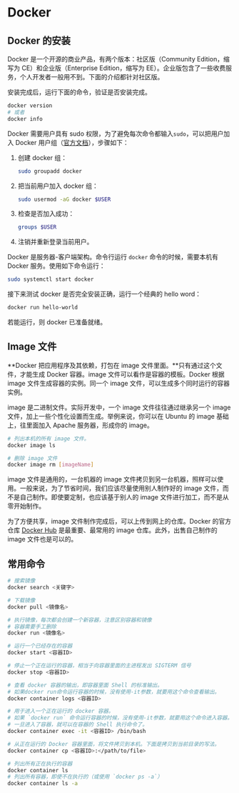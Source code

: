 # Docker

## Docker 的安装

Docker 是一个开源的商业产品，有两个版本：社区版（Community Edition，缩写为 CE）和企业版（Enterprise Edition，缩写为 EE）。企业版包含了一些收费服务，个人开发者一般用不到。下面的介绍都针对社区版。

安装完成后，运行下面的命令，验证是否安装完成。

```bash
docker version
# 或者
docker info
```

Docker 需要用户具有 sudo 权限，为了避免每次命令都输入`sudo`，可以把用户加入 Docker 用户组（[官方文档](https://docs.docker.com/install/linux/linux-postinstall/#manage-docker-as-a-non-root-user)），步骤如下：

1. 创建 docker 组：

   ```bash
   sudo groupadd docker
   ```

2. 把当前用户加入 docker 组：

   ```bash
   sudo usermod -aG docker $USER
   ```

3. 检查是否加入成功：

   ```bash
   groups $USER
   ```

4. 注销并重新登录当前用户。

Docker 是服务器-客户端架构。命令行运行 `docker` 命令的时候，需要本机有 Docker 服务。使用如下命令运行：

```bash
sudo systemctl start docker
```

接下来测试 docker 是否完全安装正确，运行一个经典的 hello word：

```bash
docker run hello-world
```

若能运行，则 docker 已准备就绪。

## Image 文件

**Docker 把应用程序及其依赖，打包在 image 文件里面。**只有通过这个文件，才能生成 Docker 容器。image 文件可以看作是容器的模板。Docker 根据 image 文件生成容器的实例。同一个 image 文件，可以生成多个同时运行的容器实例。

image 是二进制文件。实际开发中，一个 image 文件往往通过继承另一个 image 文件，加上一些个性化设置而生成。举例来说，你可以在 Ubuntu 的 image 基础上，往里面加入 Apache 服务器，形成你的 image。

```bash
# 列出本机的所有 image 文件。
docker image ls

# 删除 image 文件
docker image rm [imageName]
```

image 文件是通用的，一台机器的 image 文件拷贝到另一台机器，照样可以使用。一般来说，为了节省时间，我们应该尽量使用别人制作好的 image 文件，而不是自己制作。即使要定制，也应该基于别人的 image 文件进行加工，而不是从零开始制作。

为了方便共享，image 文件制作完成后，可以上传到网上的仓库。Docker 的官方仓库 [Docker Hub](https://hub.docker.com/) 是最重要、最常用的 image 仓库。此外，出售自己制作的 image 文件也是可以的。



## 常用命令

```bash
# 搜索镜像
docker search <关键字>

# 下载镜像
docker pull <镜像名>

# 执行镜像，每次都会创建一个新容器，注意区别容器和镜像
# 容器需要手工删除
docker run <镜像名>

# 运行一个已经存在的容器
docker start <容器ID>

# 停止一个正在运行的容器，相当于向容器里面的主进程发出 SIGTERM 信号
docker stop <容器ID>

# 查看 docker 容器的输出，即容器里面 Shell 的标准输出。
# 如果docker run命令运行容器的时候，没有使用-it参数，就要用这个命令查看输出。
docker container logs <容器ID>

# 用于进入一个正在运行的 docker 容器。
# 如果 `docker run` 命令运行容器的时候，没有使用-it参数，就要用这个命令进入容器。
# 一旦进入了容器，就可以在容器的 Shell 执行命令了。
docker container exec -it <容器ID> /bin/bash

# 从正在运行的 Docker 容器里面，将文件拷贝到本机。下面是拷贝到当前目录的写法。
docker container cp <容器ID>:</path/to/file>

# 列出所有正在执行的容器
docker container ls
# 列出所有容器，即使不在执行的（或使用 `docker ps -a`）
docker container ls -a
```

 
